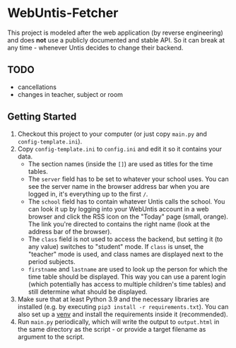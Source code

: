 # WebUntis-Fetcher

This project is modeled after the web application (by reverse engineering) and does
**not** use a publicly documented and stable API. So it can break at any time - 
whenever Untis decides to change their backend.

## TODO

- cancellations
- changes in teacher, subject or room

## Getting Started

1. Checkout this project to your computer (or just copy `main.py` and `config-template.ini`).
2. Copy `config-template.ini` to `config.ini` and edit it so it contains your data.
   - The section names (inside the `[]`) are used as titles for the time tables.
   - The `server` field has to be set to whatever your school uses. You can see the server
     name in the browser address bar when you are logged in, it's everything up to the first `/`. 
   - The `school` field has to contain whatever Untis calls the school. You can look it up
     by logging into your WebUntis account in a web browser and click the RSS icon on the
     "Today" page (small, orange). The link you're directed to contains the right name
     (look at the address bar of the browser).
   - The `class` field is not used to access the backend, but setting it (to any value)
     switches to "student" mode. If `class` is unset, the "teacher" mode is used, and class
     names are displayed next to the period subjects.
   - `firstname` and `lastname` are used to look up the person for which the time table should
     be displayed. This way you can use a parent login (which potentially has access to multiple
     children's time tables) and still determine what should be displayed.
3. Make sure that at least Python 3.9 and the necessary libraries are installed
   (e.g. by executing `pip3 install -r requirements.txt`). You can also set up a
   [venv](https://docs.python.org/3/library/venv.html) and install the requirements
   inside it (recommended).
4. Run `main.py` periodically, which will write the output to `output.html` in the same
   directory as the script - or provide a target filename as argument to the script.
